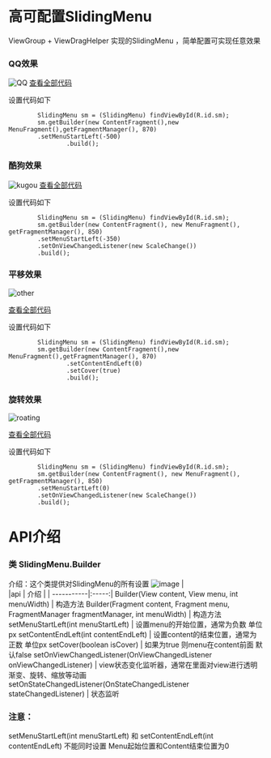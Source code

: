 ﻿
# 高可配置SlidingMenu
ViewGroup + ViewDragHelper 实现的SlidingMenu ，简单配置可实现任意效果
### QQ效果

![QQ](https://github.com/MrJiao/SlidingMenu/blob/master/github_res/QQ.gif)
[查看全部代码](https://github.com/MrJiao/SlidingMenu/blob/master/app/src/main/java/jackson/com/slidingmenu/QQActivity.java)

设置代码如下


```
        SlidingMenu sm = (SlidingMenu) findViewById(R.id.sm);
        sm.getBuilder(new ContentFragment(),new MenuFragment(),getFragmentManager(), 870)
        .setMenuStartLeft(-500)
                .build();
```

### 酷狗效果
![kugou](https://github.com/MrJiao/SlidingMenu/blob/master/github_res/kugou.gif)
[查看全部代码](https://github.com/MrJiao/SlidingMenu/blob/master/app/src/main/java/jackson/com/slidingmenu/KugouActivity.java)

设置代码如下

```
        SlidingMenu sm = (SlidingMenu) findViewById(R.id.sm);
        sm.getBuilder(new ContentFragment(), new MenuFragment(), getFragmentManager(), 850)
        .setMenuStartLeft(-350)
        .setOnViewChangedListener(new ScaleChange())
        .build();
```


### 平移效果

![other](https://github.com/MrJiao/SlidingMenu/blob/master/github_res/other.gif)

[查看全部代码](https://github.com/MrJiao/SlidingMenu/blob/master/app/src/main/java/jackson/com/slidingmenu/Other1Activity.java)

设置代码如下

```
        SlidingMenu sm = (SlidingMenu) findViewById(R.id.sm);
        sm.getBuilder(new ContentFragment(),new MenuFragment(),getFragmentManager(), 870)
                .setContentEndLeft(0)
                .setCover(true)
                .build();
```


### 旋转效果
![roating](https://github.com/MrJiao/SlidingMenu/blob/master/github_res/roating.gif)

[查看全部代码](https://github.com/MrJiao/SlidingMenu/blob/master/app/src/main/java/jackson/com/slidingmenu/XuanZhuanActivity.java)

设置代码如下

```
        SlidingMenu sm = (SlidingMenu) findViewById(R.id.sm);
        sm.getBuilder(new ContentFragment(), new MenuFragment(), getFragmentManager(), 850)
        .setMenuStartLeft(0)
        .setOnViewChangedListener(new ScaleChange())
        .build();
```


# API介绍

### 类 SlidingMenu.Builder
介绍：这个类提供对SlidingMenu的所有设置
![image](https://github.com/MrJiao/SlidingMenu/blob/master/github_res/api.png)
  |  
|api         | 介绍   |
| -----------|:-----:|
Builder(View content, View menu, int menuWidth) | 构造方法
Builder(Fragment content, Fragment menu, FragmentManager fragmentManager, int menuWidth) | 构造方法
setMenuStartLeft(int menuStartLeft) | 设置menu的开始位置，通常为负数 单位px
setContentEndLeft(int contentEndLeft) | 设置content的结束位置，通常为正数 单位px
setCover(boolean isCover) | 如果为true 则menu在content前面 默认false
setOnViewChangedListener(OnViewChangedListener onViewChangedListener) | view状态变化监听器，通常在里面对view进行透明渐变、旋转、缩放等动画
setOnStateChangedListener(OnStateChangedListener stateChangedListener) | 状态监听


### 注意：
setMenuStartLeft(int menuStartLeft) 和 setContentEndLeft(int contentEndLeft)
不能同时设置 Menu起始位置和Content结束位置为0 

